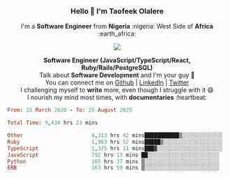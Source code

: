 ### **<p align='center'>Hello 👋 I'm Taofeek Olalere</p>**

<p align='center'>I'm a <strong>Software Engineer</strong> from <strong>Nigeria</strong> :nigeria: West Side of <strong>Africa</strong> :earth_africa:	</p>

<p align='center'> <img src='https://github-readme-stats.vercel.app/api?username=teekaytech&show_icons=true&theme=dark'> </p>


<p align='center'>
  <b>Software Engineer (JavaScript/TypeScript/React, Ruby/Rails/PostgreSQL)</b><br />
  Talk about <strong>Software Development</strong> and I'm your guy 👯 <br />
  You can connect me on <a href="https://github.com/teekaytech">Github</a> | <a href="https://linkedin.com/in/olaleretaofeek">LinkedIn</a> | <a href="https://twitter.com/ola_lere">Twitter</a> <br />
  I challenging myself to <strong>write</strong> more, even though I struggle with it 😄 <br />
  I nourish my mind most times, with <strong>documentaries</strong> :heartbeat:
</p>

<!--START_SECTION:waka-->

```ruby
From: 15 March 2020 - To: 25 August 2025

Total Time: 9,434 hrs 23 mins

Other                      4,313 hrs 42 mins███████████▒░░░░░░░░░░░░░   45.72 %
Ruby                       1,963 hrs 52 mins█████▒░░░░░░░░░░░░░░░░░░░   20.82 %
TypeScript                 1,375 hrs 11 mins███▓░░░░░░░░░░░░░░░░░░░░░   14.58 %
JavaScript                 792 hrs 13 mins ██░░░░░░░░░░░░░░░░░░░░░░░   08.40 %
Python                     165 hrs 37 mins ▒░░░░░░░░░░░░░░░░░░░░░░░░   01.76 %
ERB                        163 hrs 59 mins ▒░░░░░░░░░░░░░░░░░░░░░░░░   01.74 %
```

<!--END_SECTION:waka-->
<!--
**teekaytech/teekaytech** is a ✨ _special_ ✨ repository because its `README.md` (this file) appears on your GitHub profile.

Here are some ideas to get you started:

- 🔭 I’m currently working on ...
- 🌱 I’m currently learning ...
- 👯 I’m looking to collaborate on ...
- 🤔 I’m looking for help with ...
- 💬 Ask me about ...
- 📫 How to reach me: ...
- 😄 Pronouns: ...
- ⚡ Fun fact: ...
-->
